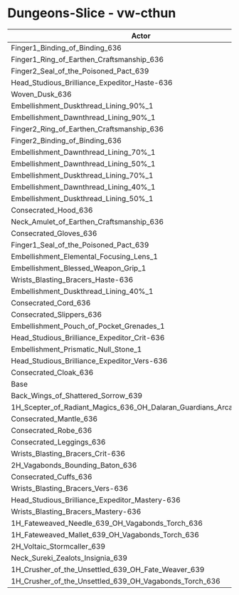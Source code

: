 # Dungeons-Slice - vw-cthun
| Actor | DPS | Increase |
|---|:---:|:---:|
|Finger1_Binding_of_Binding_636|1396108|1.32%|
|Finger1_Ring_of_Earthen_Craftsmanship_636|1393684|1.14%|
|Finger2_Seal_of_the_Poisoned_Pact_639|1392711|1.07%|
|Head_Studious_Brilliance_Expeditor_Haste-636|1390788|0.93%|
|Woven_Dusk_636|1389479|0.84%|
|Embellishment_Duskthread_Lining_90%_1|1389239|0.82%|
|Embellishment_Dawnthread_Lining_90%_1|1389116|0.81%|
|Finger2_Ring_of_Earthen_Craftsmanship_636|1388548|0.77%|
|Finger2_Binding_of_Binding_636|1386903|0.65%|
|Embellishment_Dawnthread_Lining_70%_1|1385811|0.57%|
|Embellishment_Dawnthread_Lining_50%_1|1385620|0.56%|
|Embellishment_Duskthread_Lining_70%_1|1385260|0.53%|
|Embellishment_Dawnthread_Lining_40%_1|1385178|0.53%|
|Embellishment_Duskthread_Lining_50%_1|1384502|0.48%|
|Consecrated_Hood_636|1384250|0.46%|
|Neck_Amulet_of_Earthen_Craftsmanship_636|1383503|0.41%|
|Consecrated_Gloves_636|1383332|0.39%|
|Finger1_Seal_of_the_Poisoned_Pact_639|1382998|0.37%|
|Embellishment_Elemental_Focusing_Lens_1|1382687|0.35%|
|Embellishment_Blessed_Weapon_Grip_1|1382000|0.30%|
|Wrists_Blasting_Bracers_Haste-636|1381278|0.24%|
|Embellishment_Duskthread_Lining_40%_1|1380783|0.21%|
|Consecrated_Cord_636|1380772|0.21%|
|Consecrated_Slippers_636|1380635|0.20%|
|Embellishment_Pouch_of_Pocket_Grenades_1|1380053|0.15%|
|Head_Studious_Brilliance_Expeditor_Crit-636|1379490|0.11%|
|Embellishment_Prismatic_Null_Stone_1|1379048|0.08%|
|Head_Studious_Brilliance_Expeditor_Vers-636|1378307|0.03%|
|Consecrated_Cloak_636|1378036|0.01%|
|Base|1377919|0.00%|
|Back_Wings_of_Shattered_Sorrow_639|1377684|-0.02%|
|1H_Scepter_of_Radiant_Magics_636_OH_Dalaran_Guardians_Arcanotool_639|1377428|-0.04%|
|Consecrated_Mantle_636|1376404|-0.11%|
|Consecrated_Robe_636|1376400|-0.11%|
|Consecrated_Leggings_636|1376092|-0.13%|
|Wrists_Blasting_Bracers_Crit-636|1375473|-0.18%|
|2H_Vagabonds_Bounding_Baton_636|1375375|-0.18%|
|Consecrated_Cuffs_636|1374985|-0.21%|
|Wrists_Blasting_Bracers_Vers-636|1374716|-0.23%|
|Head_Studious_Brilliance_Expeditor_Mastery-636|1373845|-0.30%|
|Wrists_Blasting_Bracers_Mastery-636|1368844|-0.66%|
|1H_Fateweaved_Needle_639_OH_Vagabonds_Torch_636|1366620|-0.82%|
|1H_Fateweaved_Mallet_639_OH_Vagabonds_Torch_636|1363996|-1.01%|
|2H_Voltaic_Stormcaller_639|1359899|-1.31%|
|Neck_Sureki_Zealots_Insignia_639|1340045|-2.75%|
|1H_Crusher_of_the_Unsettled_639_OH_Fate_Weaver_639|1185125|-13.99%|
|1H_Crusher_of_the_Unsettled_639_OH_Vagabonds_Torch_636|1177899|-14.52%|
